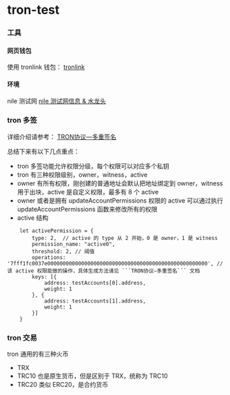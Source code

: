 # tron-test

### 工具

#### 网页钱包

使用 tronlink 钱包：
[tronlink](https://chrome.google.com/webstore/detail/tronlink%EF%BC%88%E6%B3%A2%E5%AE%9D%E9%92%B1%E5%8C%85%EF%BC%89/ibnejdfjmmkpcnlpebklmnkoeoihofec?hl=en-US)

#### 环境

nile 测试网
[nile 测试网信息 & 水龙头](https://nileex.io/)

### tron 多签

详细介绍请参考：
[TRON协议—多重签名](http://www.btb8.com/trx/1905/46785.html)

总结下来有以下几点重点：

- tron 多签功能允许权限分级，每个权限可以对应多个私钥
- tron 有三种权限级别，owner，witness，active
- owner 有所有权限，刚创建的普通地址会默认把地址绑定到 owner，witness 用于出块，active 是自定义权限，最多有 8 个 active
- owner 或者是拥有 updateAccountPermissions 权限的 active 可以通过执行 updateAccountPermissions 函数来修改所有的权限
- active 结构
```
    let activePermission = {
        type: 2,  // active 的 type 从 2 开始，0 是 owner，1 是 witness
        permission_name: "active0", 
        threshold: 2, // 阈值
        operations: '7fff1fc0037e0000000000000000000000000000000000000000000000000000', // 该 active 权限能做的操作，具体生成方法请见 ```TRON协议—多重签名``` 文档
        keys: [{
            address: testAccounts[0].address,
            weight: 1
        }, {
            address: testAccounts[1].address,
            weight: 1
        }]
    }
```

### tron 交易

tron 通用的有三种火币
- TRX
- TRC10 也是原生货币，但是区别于 TRX，统称为 TRC10
- TRC20 类似 ERC20，是合约货币